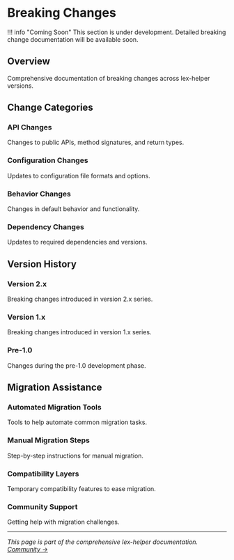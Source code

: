 # Breaking Changes

!!! info "Coming Soon"
    This section is under development. Detailed breaking change documentation will be available soon.

## Overview

Comprehensive documentation of breaking changes across lex-helper versions.

## Change Categories

### API Changes
Changes to public APIs, method signatures, and return types.

### Configuration Changes
Updates to configuration file formats and options.

### Behavior Changes
Changes in default behavior and functionality.

### Dependency Changes
Updates to required dependencies and versions.

## Version History

### Version 2.x
Breaking changes introduced in version 2.x series.

### Version 1.x
Breaking changes introduced in version 1.x series.

### Pre-1.0
Changes during the pre-1.0 development phase.

## Migration Assistance

### Automated Migration Tools
Tools to help automate common migration tasks.

### Manual Migration Steps
Step-by-step instructions for manual migration.

### Compatibility Layers
Temporary compatibility features to ease migration.

### Community Support
Getting help with migration challenges.

---

*This page is part of the comprehensive lex-helper documentation. [Community →](../community/contributing.md)*
